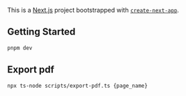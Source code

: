 This is a [Next.js](https://nextjs.org) project bootstrapped with [`create-next-app`](https://nextjs.org/docs/app/api-reference/cli/create-next-app).

## Getting Started

```bash
pnpm dev
```

## Export pdf
```bash
npx ts-node scripts/export-pdf.ts {page_name}
```

